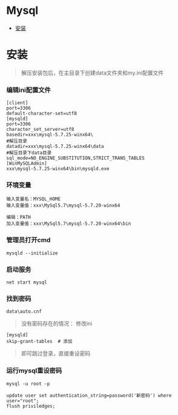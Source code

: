 # Mysql

* [安装](#安装)

# 安装
> 解压安装包后，在主目录下创建data文件夹和my.ini配置文件
### 编辑ini配置文件
```
[client]
port=3306
default-character-set=utf8
[mysqld]
port=3306
character_set_server=utf8
basedir=xxx\mysql-5.7.25-winx64\
#解压目录
datadir=xxx\mysql-5.7.25-winx64\data
#解压目录下data目录
sql_mode=NO_ENGINE_SUBSTITUTION,STRICT_TRANS_TABLES
[WinMySQLAdmin]
xxx\mysql-5.7.25-winx64\bin\mysqld.exe
```
### 环境变量
```
输入变量名：MYSQL_HOME
输入变量值：xxx\MySql5.7\mysql-5.7.20-winx64

编辑：PATH
加入变量值：xxx\MySql5.7\mysql-5.7.20-winx64\bin
```
### 管理员打开cmd
```
mysqld --initialize
```
### 启动服务
```
net start mysql
```
### 找到密码
```
data\auto.cnf
```
> 没有密码存在的情况： 修改ini
```
[mysqld]
skip-grant-tables  # 添加
```
> 即可跳过登录，直接重设密码
### 运行mysql重设密码
```
mysql -u root -p

update user set authentication_string=password('新密码') where user="root";
flush priviledges;
```
